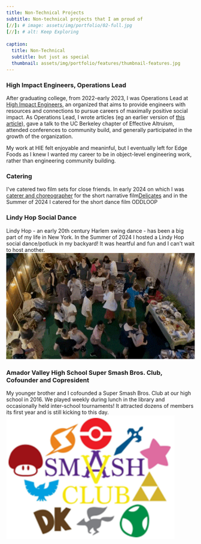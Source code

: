 ```yaml
---
title: Non-Technical Projects
subtitle: Non-technical projects that I am proud of
[//]: # image: assets/img/portfolio/02-full.jpg
[//]: # alt: Keep Exploring

caption:
  title: Non-Technical
  subtitle: but just as special
  thumbnail: assets/img/portfolio/features/thumbnail-features.jpg
---
```

### High Impact Engineers, Operations Lead
After graduating college, from 2022-early 2023, I was Operations Lead at [High Impact Engineers](https://www.highimpactengineers.org/), an organized that aims to provide engineers with resources and connections to pursue careers of maximally positive social impact. As Operations Lead, I wrote articles (eg an earlier version of [this article](https://www.highimpactengineers.org/how-engineers-can-have-impact-working-in-biosecurity)), gave a talk to the UC Berkeley chapter of Effective Altruism, attended conferences to community build, and generally participated in the growth of the organization.

My work at HIE felt enjoyable and meaninful, but I eventually left for Edge Foods as I knew I wanted my career to be in object-level engineering work, rather than engineering community building.
### Catering
I've catered two film sets for close friends. In early 2024 on which I was [caterer and choreographer](https://www.imdb.com/title/tt33295155/?ref_=ttfc_fc_tt) for the short narrative film[Delicates](https://www.instagram.com/delicates.film/) and in the Summer of 2024 I catered for the short dance film ODDLOOP
### Lindy Hop Social Dance
Lindy Hop - an early 20th century Harlem swing dance - has been a big part of my life in New York. In the Summer of 2024 I hosted a Lindy Hop social dance/potluck in my backyard! It was heartful and fun and I can't wait to host another. 
![](assets/img/portfolio/non-technical/social.gif)
### Amador Valley High School Super Smash Bros. Club, Cofounder and Copresident
My younger brother and I cofounded a Super Smash Bros. Club at our high school in 2016. We played weekly during lunch in the library and occasionally held inter-school tournaments! It attracted dozens of members its first year and is still kicking to this day.
![](assets/img/portfolio/non-technical/smash.png)
